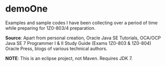 # demoOne
Examples and sample codes I have been collecting over a period of time while preparing for 1Z0-803/4 preparation.

__Source__: Apart from personal creation, Oracle Java SE Tutorials, OCA/OCP Java SE 7 Programmer I & II Study Guide
(Exams 1Z0-803 & 1Z0-804) Oracle Press, blogs of various technical authors.

__NOTE__: This is an eclipse project, not Maven. Requires JDK 7.
